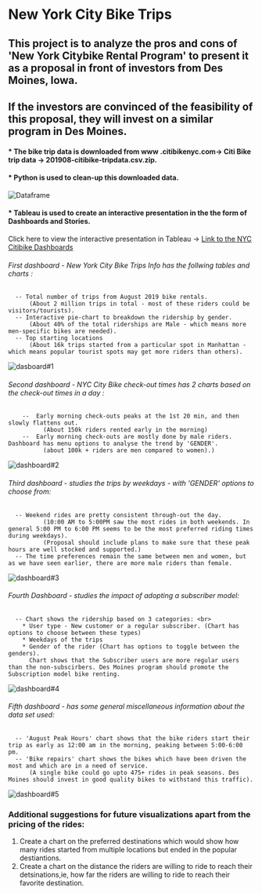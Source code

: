 # New York City Bike Trips

## This project is to analyze the pros and cons of 'New York Citybike Rental Program' to present it as a proposal in front of investors from Des Moines, Iowa. 
## If the investors are convinced of the feasibility of this proposal, they will invest on a similar program in Des Moines.

 #### * The bike trip data is downloaded from   www .citibikenyc.com-> Citi Bike trip data -> 201908-citibike-tripdata.csv.zip.
  #### * Python is used to clean-up this downloaded data.
 ![Dataframe]( https://github.com/JoRanjit/bikesharing/blob/main/Images/citibike%20dataframe.PNG)
 
 #### * Tableau is used to create an interactive presentation in the the form of Dashboards and Stories.
 
 Click here to view the interactive presentation in Tableau -> [Link to the NYC Citibike Dashboards]( https://public.tableau.com/app/profile/jo.ranjit/viz/NYCStory_16275135912480/NYCStory?publish=yes) 
 
 ###### First dashboard - New York City Bike Trips Info has the follwing tables and charts : <br>
      -- Total number of trips from August 2019 bike rentals. 
          (About 2 million trips in total - most of these riders could be visitors/tourists).
      -- Interactive pie-chart to breakdown the ridership by gender. 
          (About 40% of the total riderships are Male - which means more men-specific bikes are needed).
      -- Top starting locations
          (About 16k trips started from a particular spot in Manhattan - which means popular tourist spots may get more riders than others).
![dasboard#1]( https://github.com/JoRanjit/bikesharing/blob/main/Images/NYCStory_general_dashboard.PNG)

###### Second dashboard - NYC City Bike check-out times has 2 charts based on the check-out times in a day : <Br>
  
        --  Early morning check-outs peaks at the 1st 20 min, and then slowly flattens out.
              (About 150k riders rented early in the morning)
        --  Early morning check-outs are mostly done by male riders. Dashboard has menu options to analyse the trend by 'GENDER'.
              (about 100k + riders are men compared to women).)
  ![dashboard#2]( https://github.com/JoRanjit/bikesharing/blob/main/Images/NYCStory_checkout_dashboard.png)
  
  ###### Third dashboard - studies the trips by weekdays - with 'GENDER' options to choose from: <br>
  
      -- Weekend rides are pretty consistent through-out the day.
              (10:00 AM to 5:00PM saw the most rides in both weekends. In general 5:00 PM to 6:00 PM seems to be the most preferred riding times during weekdays).
              (Proposal should include plans to make sure that these peak hours are well stocked and supported.)
      -- The time preferences remain the same between men and women, but as we have seen earlier, there are more male riders than female.
  ![dashboard#3]( https://github.com/JoRanjit/bikesharing/blob/main/Images/NYCStory_Weekdaytrips_dashboard.png)
  
  ###### Fourth Dashboard - studies the impact of adopting a subscriber model: <br>
      -- Chart shows the ridership based on 3 categories: <br>
        * User type - New customer or a regular subscriber. (Chart has options to choose between these types)
        * Weekdays of the trips
        * Gender of the rider (Chart has options to toggle between the genders).
          Chart shows that the Subscriber users are more regular users than the non-subscirbers. Des Moines program should promote the Subscription model bike renting.
  ![dashboard#4]( https://github.com/JoRanjit/bikesharing/blob/main/Images/NYCStory_usertrips_dashboard.png)
  
  ###### Fifth dashboard - has some general miscellaneous information about the data set used: <br>
      -- 'August Peak Hours' chart shows that the bike riders start their trip as early as 12:00 am in the morning, peaking between 5:00-6:00 pm.
      -- 'Bike repairs' chart shows the bikes which have been driven the most and which are in a need of service.
          (A single bike could go upto 475+ rides in peak seasons. Des Moines should invest in good quality bikes to withstand this traffic).
  ![dashboard#5]( https://github.com/JoRanjit/bikesharing/blob/main/Images/NYCStory_misc_dashboard.png) 

 ### Additional suggestions for future visualizations apart from the pricing of the rides: 
 1. Create a chart on the preferred destinations which would show how many rides started from multiple locations but ended in the popular destiantions.
 2. Create a chart on the distance the riders are willing to ride to reach their detsinations,ie, how far the riders are willing to ride to reach their favorite destination.
